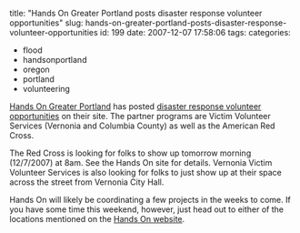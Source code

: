 title: "Hands On Greater Portland posts disaster response volunteer opportunities"
slug: hands-on-greater-portland-posts-disaster-response-volunteer-opportunities
id: 199
date: 2007-12-07 17:58:06
tags: 
categories: 
- flood
- handsonportland
- oregon
- portland
- volunteering

[Hands On Greater Portland](http://www.handsonportland.org/) has posted [disaster response volunteer opportunities](http://www.handsonportland.org/AboutUs/index.php/Disaster_Response.html) on their site. The partner programs are Victim Volunteer Services (Vernonia and Columbia County) as well as the American Red Cross. 

The Red Cross is looking for folks to show up tomorrow morning (12/7/2007) at 8am.  See the Hands On site for details. Vernonia Victim Volunteer Services is also looking for folks to just show up at their space across the street from Vernonia City Hall. 

Hands On will likely be coordinating a few projects in the weeks to come.  If you have some time this weekend, however, just head out to either of the locations mentioned on the [Hands On website](http://www.handsonportland.org/AboutUs/index.php/Disaster_Response.html).
